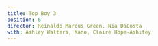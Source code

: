 ```yaml
---
title: Top Boy 3
position: 6
director: Reinaldo Marcus Green, Nia DaCosta
with: Ashley Walters, Kano, Claire Hope-Ashitey
---
```


